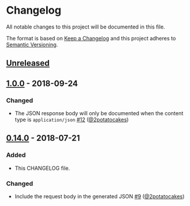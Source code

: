# Changelog
All notable changes to this project will be documented in this file.

The format is based on [Keep a Changelog](http://keepachangelog.com/en/1.0.0/)
and this project adheres to [Semantic Versioning](http://semver.org/spec/v2.0.0.html).

## [Unreleased]

## [1.0.0] - 2018-09-24

### Changed
- The JSON response body will only be documented when the content type is `application/json` [#12] ([@2potatocakes])

## [0.14.0] - 2018-07-21

### Added
- This CHANGELOG file.

### Changed
- Include the request body in the generated JSON [#9] ([@2potatocakes])

[Unreleased]: https://github.com/twe4ked/rspec-api-docs/compare/v1.0.0...HEAD
[1.0.0]: https://github.com/twe4ked/rspec-api-docs/compare/v0.14.0...v1.0.0
[0.14.0]: https://github.com/twe4ked/rspec-api-docs/compare/v0.13.0...v0.14.0

[#9]: https://github.com/twe4ked/rspec-api-docs/pull/9
[#12]: https://github.com/twe4ked/rspec-api-docs/pull/12
[@2potatocakes]: https://github.com/2potatocakes
